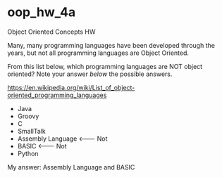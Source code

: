 # oop_hw_4a
Object Oriented Concepts HW

Many, many programming languages have been developed through the years, but not all programming languages are Object Oriented.

From this list below, which programming languages are NOT object oriented? Note your answer *below* the possible answers.

https://en.wikipedia.org/wiki/List_of_object-oriented_programming_languages

* Java
* Groovy
* C
* SmallTalk
* Assembly Language <--- Not
* BASIC <--- Not
* Python

My answer: Assembly Language and BASIC



